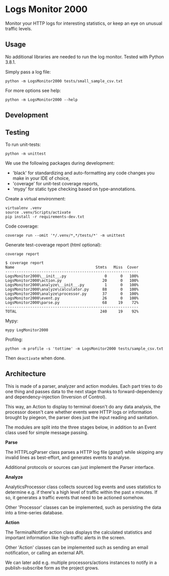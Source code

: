 # Logs Monitor 2000
Monitor your HTTP logs for interesting statistics, or keep an eye on unusual traffic levels.


## Usage
No additional libraries are needed to run the log monitor. Tested with Python 3.8.1.

Simply pass a log file:

`python -m LogsMonitor2000 tests/small_sample_csv.txt`

For more options see help:

```python -m LogsMonitor2000 --help```


## Development

Testing
--------

To run unit-tests:

`python -m unittest`


We use the following packages during development:
*  'black' for standardizing and auto-formatting any code changes you make in your IDE of choice, 
*  'coverage' for unit-test coverage reports,
*  'mypy' for static type checking based on type-annotations.

Create a virtual environment:
```
virtualenv .venv
source .venv/Scripts/activate
pip install -r requirements-dev.txt
```

Code coverage:

`coverage run --omit '*/.venv/*,*/tests/*' -m unittest`

Generate test-coverage report (html optional):

`coverage report`

```
$ coverage report
Name                                    Stmts   Miss  Cover
-----------------------------------------------------------
LogsMonitor2000\__init__.py                 0      0   100%
LogsMonitor2000\action.py                  20      0   100%
LogsMonitor2000\analyze\__init__.py         1      0   100%
LogsMonitor2000\analyze\calculator.py      88      0   100%
LogsMonitor2000\analyze\processor.py       37      0   100%
LogsMonitor2000\event.py                   26      0   100%
LogsMonitor2000\parse.py                   68     19    72%
-----------------------------------------------------------
TOTAL                                     240     19    92%
```

Mypy:

`mypy LogMonitor2000`

Profilng:

`python -m profile -s 'tottime' -m LogsMonitor2000 tests/sample_csv.txt`

Then `deactivate` when done.


Architecture
------------

This is made of a parser, analyzer and action modules.
Each part tries to do one thing and passes data to the next stage thanks to forward-dependency and dependency-injection (Inversion of Control).

This way, an Action to display to terminal doesn't do any data analysis, the processor doesn't care whether events were HTTP logs or information brought by piegeon, the parser does just the input reading and sanitation. 

The modules are split into the three stages below, in addition to an Event class used for simple message passing.

**Parse**

The HTTPLogParser class parses a HTTP log file (*gasp!*) while skipping any invalid lines as best-effort, and generates events to analyse.

Additional protocols or sources can just implement the Parser interface.

**Analyze**

AnalyticsProcessor class collects sourced log events and uses statistics to determine e.g. if there's a high level of traffic within the past x minutes. If so, it generates a traffic events that need to be actioned somehow.

Other 'Processor' classes can be implemented, such as persisting the data into a time-series database.

**Action**

The TerminalNotifier action class displays the calculated statistics and important information like high-traffic alerts in the screen.

Other 'Action' classes can be implemented such as sending an email notification, or calling an external API.


We can later add e.g. multiple processors/actions instances to notify in a publish-subscribe form as the project grows.
